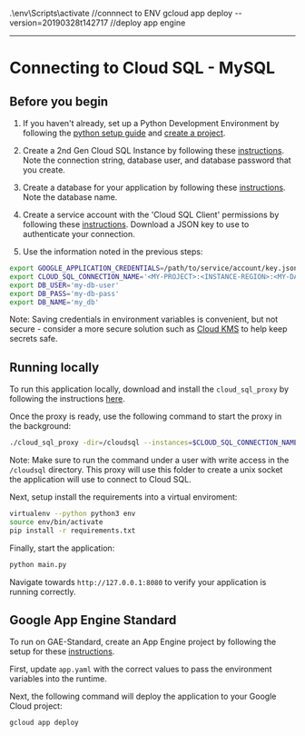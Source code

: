 

.\env\Scripts\activate //connnect to ENV 
gcloud app deploy --version=20190328t142717 //deploy app engine

--------------------------------------------------------------

# Connecting to Cloud SQL - MySQL

## Before you begin

1. If you haven't already, set up a Python Development Environment by following the [python setup guide](https://cloud.google.com/python/setup) and 
[create a project](https://cloud.google.com/resource-manager/docs/creating-managing-projects#creating_a_project).

1. Create a 2nd Gen Cloud SQL Instance by following these 
[instructions](https://cloud.google.com/sql/docs/mysql/create-instance). Note the connection string,
database user, and database password that you create.

1. Create a database for your application by following these 
[instructions](https://cloud.google.com/sql/docs/mysql/create-manage-databases). Note the database
name. 

1. Create a service account with the 'Cloud SQL Client' permissions by following these 
[instructions](https://cloud.google.com/sql/docs/mysql/connect-external-app#4_if_required_by_your_authentication_method_create_a_service_account).
Download a JSON key to use to authenticate your connection. 

1. Use the information noted in the previous steps:
```bash
export GOOGLE_APPLICATION_CREDENTIALS=/path/to/service/account/key.json
export CLOUD_SQL_CONNECTION_NAME='<MY-PROJECT>:<INSTANCE-REGION>:<MY-DATABASE>'
export DB_USER='my-db-user'
export DB_PASS='my-db-pass'
export DB_NAME='my_db'
```
Note: Saving credentials in environment variables is convenient, but not secure - consider a more
secure solution such as [Cloud KMS](https://cloud.google.com/kms/) to help keep secrets safe.

## Running locally

To run this application locally, download and install the `cloud_sql_proxy` by
following the instructions [here](https://cloud.google.com/sql/docs/mysql/sql-proxy#install).

Once the proxy is ready, use the following command to start the proxy in the
background:
```bash
./cloud_sql_proxy -dir=/cloudsql --instances=$CLOUD_SQL_CONNECTION_NAME --credential_file=$GOOGLE_APPLICATION_CREDENTIALS
```
Note: Make sure to run the command under a user with write access in the 
`/cloudsql` directory. This proxy will use this folder to create a unix socket
the application will use to connect to Cloud SQL. 

Next, setup install the requirements into a virtual enviroment:
```bash
virtualenv --python python3 env
source env/bin/activate
pip install -r requirements.txt
```

Finally, start the application:
```bash
python main.py
```

Navigate towards `http://127.0.0.1:8080` to verify your application is running correctly.

## Google App Engine Standard

To run on GAE-Standard, create an App Engine project by following the setup for these 
[instructions](https://cloud.google.com/appengine/docs/standard/python3/quickstart#before-you-begin).

First, update `app.yaml` with the correct values to pass the environment 
variables into the runtime.

Next, the following command will deploy the application to your Google Cloud project:
```bash
gcloud app deploy
```
